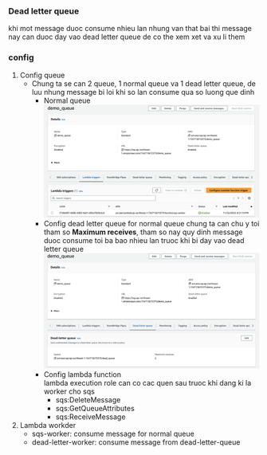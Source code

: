 ### Dead letter queue
khi mot message duoc consume nhieu lan nhung van that bai thi message nay can duoc day vao dead letter queue de co the xem xet va xu li them
### config
1. Config queue
   - Chung ta se can 2 queue, 1 normal queue va 1 dead letter queue, de luu nhung message bi loi khi so lan consume qua so luong que dinh
     - Normal queue  
       ![image](./images/normal.png)
     - Config dead letter queue  for normal queue
       chung ta can chu y toi tham so **Maximum receives**, tham so nay quy dinh message duoc consume toi ba bao nhieu lan truoc khi bi day vao dead letter queue
       ![images](./images/deadqueue.png)
     - Config lambda function  
       lambda execution role can co cac quen sau truoc khi dang ki la worker cho sqs
       - sqs:DeleteMessage
       - sqs:GetQueueAttributes
       - sqs:ReceiveMessage
2. Lambda workder
   - sqs-worker: consume message for normal queue
   - dead-letter-worker: consume message from dead-letter-queue
